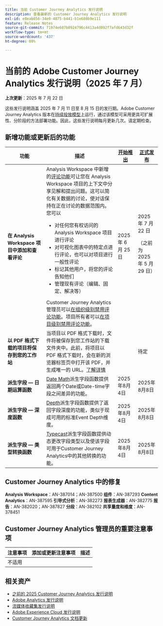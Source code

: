 ```yaml
---
title: 当前 Customer Journey Analytics 发行说明
description: 查看最新的 Customer Journey Analytics 发行说明
exl-id: e8eab856-34e0-4875-b441-b1e680b9e111
feature: Release Notes
source-git-commit: 71974e607b0924796c4413a4d092f7afd643d32f
workflow-type: tm+mt
source-wordcount: '437'
ht-degree: 80%

---
```


# 当前的 Adobe Customer Journey Analytics 发行说明（2025 年 7 月）

**上次更新**：2025 年 7 月 22 日


这些发行说明涵盖 2025 年 7 月 11 日至 8 月 15 日的发行期。Adobe Customer Journey Analytics 版本在[持续投放模型](releases.md)上运行，通过该模型可采用更具可扩展性、分阶段的方法部署功能。因此，这些发行说明每月更新几次。请定期检查。

## 新增功能或更新后的功能

| 功能 | 描述 | [开始推出](releases.md) | [正式发布](releases.md) |
| ----------- | ---------- | ------- | ---- |
| **在 Analysis Workspace 项目中添加和查看评论** | Analysis Workspace 中新增的[评论功能](https://experienceleague.adobe.com/zh-hans/docs/analytics-platform/using/cja-workspace/build-workspace-project/comment-projects)可让您在 Analysis Workspace 项目的上下文中分享见解和提出问题。这可以简化有关数据的讨论，使对话保持在正在讨论的数据范围内。您可以 <ul><li>对任何您有权访问的 Analysis Workspace 项目进行评论</li><li>对可视化图表中的特定点进行评论，也可以对项目进行一般性评论</li><li>标记其他用户，将您的评论告知他们</li><li>管理现有评论（编辑、固定、解决等）</li></ul>Customer Journey Analytics 管理员可以[在组织级别禁用评论功能](https://experienceleague.adobe.com/zh-hans/docs/analytics-platform/using/cja-workspace/user-preferences#ims-organization-preferences)。项目所有者可以[在项目级别禁用评论功能](https://experienceleague.adobe.com/zh-hans/docs/analytics-platform/using/cja-workspace/build-workspace-project/create-projects)。 | 2025 年 6 月 25 日 | 2025 年 7 月 22 日 <p>（之前为 2025 年 5 月 29 日）</p> |
| **以 PDF 格式下载的项目将保存到您的工作站** | 当项目以 PDF 格式下载时，文件将被保存到您工作站的下载文件夹中。此前，将项目以 PDF 格式下载时，会在新的浏览器标签页中打开该 PDF，并生成唯一的 URL。[了解详情](https://experienceleague.adobe.com/zh-hans/docs/analytics-platform/using/cja-workspace/export/download-send) | | 待定 |
| **派生字段 — 日期运算函数** | [Date Math](/help/data-views/derived-fields/derived-fields.md#date-math)派生字段函数提供返回两个Date或Date-time字段之间差异的功能。 | 2025年8月4日 | 2025年8月8日 |
| **派生字段 — 深度函数** | [Depth](/help/data-views/derived-fields/derived-fields.md#depth)派生字段函数提供了返回字段深度的功能，类似于现成可用的标准Event Depth维度。 | 2025年8月4日 | 2025年8月8日 |
| **派生字段 — 类型转换函数** | [Typecast](/help/data-views/derived-fields/derived-fields.md#typecast)派生字段函数提供动态更改字段类型以及使该字段可用于Customer Journey Analytics中的其他转换的功能。 | 2025年8月4日 | 2025年8月8日 |

## Customer Journey Analytics 中的修复

**Analysis Workspace**：AN-387014；AN-387500
**组件**：AN-387293
**Content Analytics**：AN-387595
**引导式分析**：AN-382273
**报表生成器**：AN-382775
**报告**：AN-382020；AN-387827
**分段**：AN-382102
**共享量度和维度**：AN-378451


## Customer Journey Analytics 管理员的重要注意事项

| 注意事项 | 添加或更新注意事项 | 描述 |
| --- | --- | --- |
| 不适用 | | |

## 相关资产

* [之前的 2025 Customer Journey Analytics 发行说明](/help/release-notes/2025.md)
* [Adobe Analytics 发行说明](https://experienceleague.adobe.com/docs/analytics/release-notes/latest.html?lang=zh-hans)
* [流媒体收藏集发行说明](https://experienceleague.adobe.com/docs/media-analytics/using/additional-resources/release-notes.html?lang=zh-hans)
* [Adobe Experience Cloud 发行说明](https://experienceleague.adobe.com/docs/release-notes/experience-cloud/current.html?lang=zh-hans)
* [Customer Journey Analytics 文档更新](/help/release-notes/doc-changes.md)
